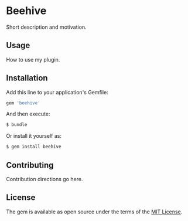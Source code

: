 # Beehive
Short description and motivation.

## Usage
How to use my plugin.

## Installation
Add this line to your application's Gemfile:

```ruby
gem 'beehive'
```

And then execute:
```bash
$ bundle
```

Or install it yourself as:
```bash
$ gem install beehive
```

## Contributing
Contribution directions go here.

## License
The gem is available as open source under the terms of the [MIT License](https://opensource.org/licenses/MIT).
